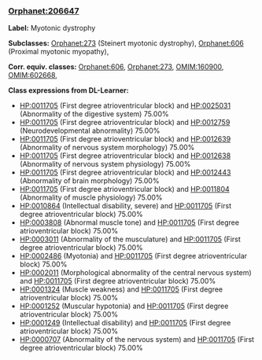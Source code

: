 
### [Orphanet:206647](http://www.orpha.net/ORDO/Orphanet_206647)
**Label:** Myotonic dystrophy

**Subclasses:** [Orphanet:273](http://www.orpha.net/ORDO/Orphanet_273) (Steinert myotonic dystrophy), [Orphanet:606](http://www.orpha.net/ORDO/Orphanet_606) (Proximal myotonic myopathy), 

**Corr. equiv. classes:** [Orphanet:606](http://www.orpha.net/ORDO/Orphanet_606), [Orphanet:273](http://www.orpha.net/ORDO/Orphanet_273), [OMIM:160900](http://purl.obolibrary.org/obo/OMIM_160900), [OMIM:602668](http://purl.obolibrary.org/obo/OMIM_602668), 

**Class expressions from DL-Learner:**

- [HP:0011705](http://purl.obolibrary.org/obo/HP_0011705) (First degree atrioventricular block) and [HP:0025031](http://purl.obolibrary.org/obo/HP_0025031) (Abnormality of the digestive system) 75.00%
- [HP:0011705](http://purl.obolibrary.org/obo/HP_0011705) (First degree atrioventricular block) and [HP:0012759](http://purl.obolibrary.org/obo/HP_0012759) (Neurodevelopmental abnormality) 75.00%
- [HP:0011705](http://purl.obolibrary.org/obo/HP_0011705) (First degree atrioventricular block) and [HP:0012639](http://purl.obolibrary.org/obo/HP_0012639) (Abnormality of nervous system morphology) 75.00%
- [HP:0011705](http://purl.obolibrary.org/obo/HP_0011705) (First degree atrioventricular block) and [HP:0012638](http://purl.obolibrary.org/obo/HP_0012638) (Abnormality of nervous system physiology) 75.00%
- [HP:0011705](http://purl.obolibrary.org/obo/HP_0011705) (First degree atrioventricular block) and [HP:0012443](http://purl.obolibrary.org/obo/HP_0012443) (Abnormality of brain morphology) 75.00%
- [HP:0011705](http://purl.obolibrary.org/obo/HP_0011705) (First degree atrioventricular block) and [HP:0011804](http://purl.obolibrary.org/obo/HP_0011804) (Abnormality of muscle physiology) 75.00%
- [HP:0010864](http://purl.obolibrary.org/obo/HP_0010864) (Intellectual disability, severe) and [HP:0011705](http://purl.obolibrary.org/obo/HP_0011705) (First degree atrioventricular block) 75.00%
- [HP:0003808](http://purl.obolibrary.org/obo/HP_0003808) (Abnormal muscle tone) and [HP:0011705](http://purl.obolibrary.org/obo/HP_0011705) (First degree atrioventricular block) 75.00%
- [HP:0003011](http://purl.obolibrary.org/obo/HP_0003011) (Abnormality of the musculature) and [HP:0011705](http://purl.obolibrary.org/obo/HP_0011705) (First degree atrioventricular block) 75.00%
- [HP:0002486](http://purl.obolibrary.org/obo/HP_0002486) (Myotonia) and [HP:0011705](http://purl.obolibrary.org/obo/HP_0011705) (First degree atrioventricular block) 75.00%
- [HP:0002011](http://purl.obolibrary.org/obo/HP_0002011) (Morphological abnormality of the central nervous system) and [HP:0011705](http://purl.obolibrary.org/obo/HP_0011705) (First degree atrioventricular block) 75.00%
- [HP:0001324](http://purl.obolibrary.org/obo/HP_0001324) (Muscle weakness) and [HP:0011705](http://purl.obolibrary.org/obo/HP_0011705) (First degree atrioventricular block) 75.00%
- [HP:0001252](http://purl.obolibrary.org/obo/HP_0001252) (Muscular hypotonia) and [HP:0011705](http://purl.obolibrary.org/obo/HP_0011705) (First degree atrioventricular block) 75.00%
- [HP:0001249](http://purl.obolibrary.org/obo/HP_0001249) (Intellectual disability) and [HP:0011705](http://purl.obolibrary.org/obo/HP_0011705) (First degree atrioventricular block) 75.00%
- [HP:0000707](http://purl.obolibrary.org/obo/HP_0000707) (Abnormality of the nervous system) and [HP:0011705](http://purl.obolibrary.org/obo/HP_0011705) (First degree atrioventricular block) 75.00%


